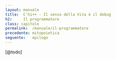 ```yaml
---
layout: manuale
title:  C'hi++ - Il senso della Vita è il debug
h2:     Il programmatore
class: capitolo
permalink:  /manuale/il-programmatore
precedente: mitopoietica
seguente:   epilogo
---
```


[@todo]